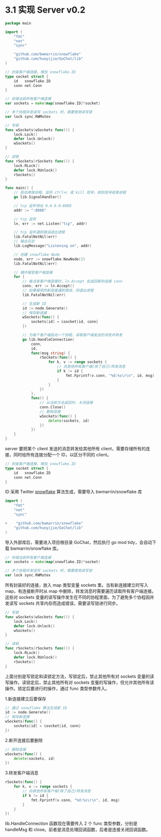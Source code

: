 # 3.1 实现 Server v0.2

```go
package main

import (
	"fmt"
	"net"
	"sync"

	"github.com/bwmarrin/snowflake"
	"github.com/huoyijie/GoChat/lib"
)

// 封装客户端连接，增加 snowflake.ID
type socket struct {
	id   snowflake.ID
	conn net.Conn
}

// 存储当前所有客户端连接
var sockets = make(map[snowflake.ID]*socket)

// 多个协程并发读写 sockets 时，需要使用读写锁
var lock sync.RWMutex

// 写锁
func wSockets(wSockets func()) {
	lock.Lock()
	defer lock.Unlock()
	wSockets()
}

// 读锁
func rSockets(rSockets func()) {
	lock.RLock()
	defer lock.RUnlock()
	rSockets()
}

func main() {
	// 启动单独协程，监听 ctrl+c 或 kill 信号，收到信号结束进程
	go lib.SignalHandler()

	// tcp 监听地址 0.0.0.0:8888
	addr := ":8888"

	// tcp 监听
	ln, err := net.Listen("tcp", addr)

	// tcp 监听遇到错误退出进程
	lib.FatalNotNil(err)
	// 输出日志
	lib.LogMessage("Listening on", addr)

	// 创建 snowflake Node
	node, err := snowflake.NewNode(1)
	lib.FatalNotNil(err)

	// 循环接受客户端连接
	for {
		// 每当有客户端连接时，ln.Accept 会返回新的连接 conn
		conn, err := ln.Accept()
		// 如果接受的新连接遇到错误，则退出进程
		lib.FatalNotNil(err)

		// 生成新 ID
		id := node.Generate()
		// 保存新连接
		wSockets(func() {
			sockets[id] = &socket{id, conn}
		})

		// 为每个客户端启动一个协程，读取客户端发送的消息并转发
		go lib.HandleConnection(
			conn,
			id,
			func(msg string) {
				rSockets(func() {
					for k, v := range sockets {
						// 向其他所有客户端(除了自己)转发消息
						if k != id {
							fmt.Fprintf(v.conn, "%d:%s\r\n", id, msg)
						}
					}
				})
			},
			func() {
				// 从当前方法返回时，关闭连接
				conn.Close()
				// 删除连接
				wSockets(func() {
					delete(sockets, id)
				})
			})
	}
}
```

server 要把某个 client 发送的消息转发给其他所有 client，需要存储所有的连接，同时给所有连接分配一个 ID，以区分不同的 client。

```go
// 封装客户端连接，增加 snowflake.ID
type socket struct {
	id   snowflake.ID
	conn net.Conn
}
```

ID 采用 Twitter [snowflake](https://github.com/bwmarrin/snowflake) 算法生成，需要导入 bwmarrin/snowflake 库

```go
import (
    "fmt"
    "net"
    "sync"

+    "github.com/bwmarrin/snowflake"
    "github.com/huoyijie/GoChat/lib"
)
```

导入外部库后，需要进入项目根目录 GoChat，然后执行 go mod tidy，会自动下载 bwmarrin/snowflake 库。

```go
// 存储当前所有客户端连接
var sockets = make(map[snowflake.ID]*socket)

// 多个协程并发读写 sockets 时，需要使用读写锁
var lock sync.RWMutex
```

所有封装好的连接，放入 map 类型变量 sockets 里。当有新连接建立时写入 map，有连接断开时从 map 中删除，转发消息时需要遍历读取所有客户端连接。这些对 sockets 变量的读写操作发生在不同的协程里面，为了避免多个协程因并发读写 sockets 共享内存而造成错误，需要读写锁进行同步。

```go
// 写锁
func wSockets(wSockets func()) {
	lock.Lock()
	defer lock.Unlock()
	wSockets()
}

// 读锁
func rSockets(rSockets func()) {
	lock.RLock()
	defer lock.RUnlock()
	rSockets()
}
```

上面分别是写锁定和读锁定方法，写锁定后，禁止其他所有对 sockets 变量的读写操作。读锁定后，禁止其他所有对 sockets 变量的写操作，但允许其他所有读操作。锁定后要进行的操作，通过 func 类型参数传入。

1.新连接建立后要保存

```go
// 通过 snowflake 算法生成新 ID
id := node.Generate()
// 保存新连接
wSockets(func() {
	sockets[id] = &socket{id, conn}
})
```

2.断开连接后要删除

```go
// 删除连接
wSockets(func() {
	delete(sockets, id)
})
```

3.转发客户端消息

```go
rSockets(func() {
	for k, v := range sockets {
		// 向其他所有客户端(除了自己)转发消息
		if k != id {
			fmt.Fprintf(v.conn, "%d:%s\r\n", id, msg)
		}
	}
})
```

lib.HandleConnection 函数现在需要传入 2 个 func 类型参数，分别是 handleMsg 和 close。前者是消息处理回调函数，后者是连接关闭回调函数。